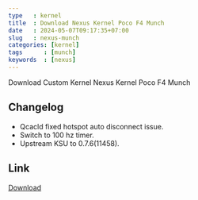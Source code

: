 ```yaml
---
type   : kernel
title  : Download Nexus Kernel Poco F4 Munch
date   : 2024-05-07T09:17:35+07:00
slug   : nexus-munch
categories: [kernel]
tags      : [munch]
keywords  : [nexus]
---
```


Download Custom Kernel Nexus Kernel Poco F4 Munch

## Changelog
- Qcacld fixed hotspot auto disconnect issue.
- Switch to 100 hz timer.
- Upstream KSU to 0.7.6(11458).

 
## Link
[Download](https://t.me/daemon_stuff/44)